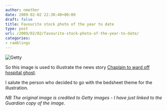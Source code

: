 ```yaml
---
author: nmether
date: 2009-02-02 22:30:40+00:00
draft: false
title: Favourite stock photo of the year to date
type: post
url: /2009/02/02/favourite-stock-photo-of-the-year-to-date/
categories:
- ramblings
---
```


![Getty](http://static.guim.co.uk/sys-images/Music/Pix/pictures/2009/1/22/1232636376890/Ghost-002.jpg)


So this image is used to illustrate the news story [Chaplain to ward off hospital ghost](http://www.guardian.co.uk/society/2009/jan/30/hospital-ghost-derby).

I salute the person who decided to go with the bedsheet theme for the illustration.

_NB The original image is credited to Getty images - I have just linked to the Guardian copy of the image._
